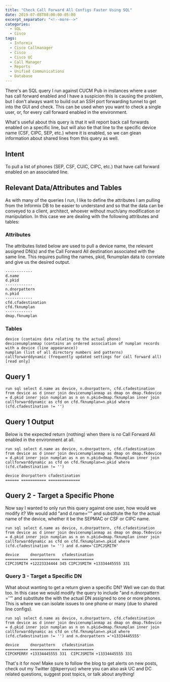 ```yaml
---
title: "Check Call Forward All Configs Faster Using SQL"
date: 2019-07-08T08:00:00-05:00
excerpt_separator: "<!--more-->"
categories:
  - SQL
  - Cisco
tags:
  - Informix
  - Cisco Callmanager
  - Cisco
  - Cisco UC
  - Call Manager
  - Reports
  - Unified Communications
  - Database
---
```


There's an SQL query I run against CUCM Pub in instances where a user has call forward enabled and I have a suspicion this is causing the problem, but I don't always want to build out an SSH port forwarding tunnel to get into the GUI and check. This can be used when you want to check a single user, or, for every call forward enabled in the environment.

<!--more-->

What's useful about this query is that it will report back call forwards enabled on a specific line, but will also tie that line to the specific device name (CSF, CIPC, SEP, etc.) where it is enabled, so we can glean information about shared lines from this query as well.

## Intent

To pull a list of phones (SEP, CSF, CUIC, CIPC, etc.) that have call forward enabled on an associated line.

## Relevant Data/Attributes and Tables

As with many of the queries I run, I like to define the attributes I am pulling from the Informix DB to be easier to understand and so that the data can be conveyed to a client, architect, whoever without much/any modification or manipulation. In this case we are dealing with the following attributes and tables:

### Attributes

The attributes listed below are used to pull a device name, the relevant assigned DN(s) and the Call Forward All destination associated with the same line. This requires pulling the names, pkid, fknumplan data to correlate and give us the desired output.

```text
------------
d.name
d.pkid
------------
n.dnorpattern
n.pkid
------------
cfd.cfadestination
cfd.fknumplan
------------
dmap.fknumplan 
```
 

### Tables

```text
device (contains data relating to the actual phone)
devicenumplanmap (contains an ordered association of numplan records with a device (line appearance))
numplan (list of all directory numbers and patterns) 
callforwarddynamic (frequently updated settings for call forward all) [read only]
```

## Query 1

```text
run sql select d.name as device, n.dnorpattern, cfd.cfadestination from device as d inner join devicenumplanmap as dmap on dmap.fkdevice = d.pkid inner join numplan as n on n.pkid=dmap.fknumplan inner join callforwarddynamic as cfd on cfd.fknumplan=n.pkid where (cfd.cfadestination != '')
```

## Query 1 Output

Below is the expected return (nothing) when there is no Call Forward All enabled in the environment at all.

```text
run sql select d.name as device, n.dnorpattern, cfd.cfadestination from device as d inner join devicenumplanmap as dmap on dmap.fkdevice = d.pkid inner join numplan as n on n.pkid=dmap.fknumplan inner join callforwarddynamic as cfd on cfd.fknumplan=n.pkid where (cfd.cfadestination != '')

device dnorpattern cfadestination
====== =========== ==============
```

## Query 2 - Target a Specific Phone

Now say I wanted to only run this query against one user, how would we modify it? We would add "and d.name='<devicename>'" and substitute the <devicename> for the actual name of the device, whether it be the SEPMAC or CSF or CIPC name.

```text
run sql select d.name as device, n.dnorpattern, cfd.cfadestination from device as d inner join devicenumplanmap as dmap on dmap.fkdevice = d.pkid inner join numplan as n on n.pkid=dmap.fknumplan inner join callforwarddynamic as cfd on cfd.fknumplan=n.pkid where (cfd.cfadestination != '') and d.name='CIPCJSMITH'

device     dnorpattern   cfadestination
========== ============= ============== 
CIPCJSMITH +12223334444 345 CIPCJSMITH +13334445555 331
```

### Query 3 - Target a Specific DN

What about wanting to get a return given a specific DN? Well we can do that too. In this case we would modify the query to include "and n.dnorpattern ='<dn>'" and substitute the <dn> with the actual DN assigned to one or more phones. This is where we can isolate issues to one phone or many (due to shared line configs).

```text
run sql select d.name as device, n.dnorpattern, cfd.cfadestination from device as d inner join devicenumplanmap as dmap on dmap.fkdevice = d.pkid inner join numplan as n on n.pkid=dmap.fknumplan inner join callforwarddynamic as cfd on cfd.fknumplan=n.pkid where (cfd.cfadestination != '') and n.dnorpattern ='+13334445555'

device     dnorpattern   cfadestination
========== ============= ==============
CIPCKPERRY +13334445555 331  CIPCJSMITH +13334445555 331
```

That's it for now! Make sure to follow the blog to get alerts on new posts, check out my Twitter (@kperryuc) where you can also ask UC and DC related questions, suggest post topics, or talk about anything!
